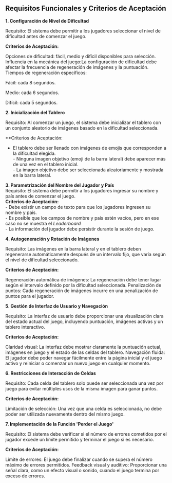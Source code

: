 ## Requisitos Funcionales y Criterios de Aceptación
**1. Configuración de Nivel de Dificultad**

Requisito: El sistema debe permitir a los jugadores seleccionar el nivel de dificultad antes de comenzar el juego.

**Criterios de Aceptación:**

Opciones de dificultad: fácil, medio y difícil disponibles para selección.
Influencia en la mecánica del juego:La configuración de dificultad debe afectar la frecuencia de regeneración de imágenes y la puntuación.
Tiempos de regeneración específicos:

Fácil: cada 8 segundos.

Medio: cada 6 segundos.

Difícil: cada 5 segundos.

**2. Inicialización del Tablero**

Requisito: Al comenzar un juego, el sistema debe inicializar el tablero con un conjunto aleatorio de imágenes basado en la dificultad seleccionada.

**Criterios de Aceptación:
- El tablero debe ser llenado con imágenes de emojis que corresponden a la dificultad elegida.<br>- Ninguna imagen objetivo (emoji de la barra lateral) debe aparecer más de una vez en el tablero inicial.<br>- La imagen objetivo debe ser seleccionada aleatoriamente y mostrada en la barra lateral. 

**3. Parametrización del Nombre del Jugador y País**<br>Requisito: El sistema debe permitir a los jugadores ingresar su nombre y país antes de comenzar el juego.<br>**Criterios de Aceptación:**<br>- Debe existir un campo de texto para que los jugadores ingresen su nombre y país.<br>- Es posible que los campos de nombre y país estén vacíos, pero en ese caso no se muestra el _Leaderboard_<br>- La información del jugador debe persistir durante la sesión de juego.

**4. Autogeneración y Rotación de Imágenes**

Requisito: Las imágenes en la barra lateral y en el tablero deben regenerarse automáticamente después de un intervalo fijo, que varía según el nivel de dificultad seleccionado.

**Criterios de Aceptación:**

Regeneración automática de imágenes: La regeneración debe tener lugar según el intervalo definido por la dificultad seleccionada.
Penalización de puntos: Cada regeneración de imágenes incurre en una penalización de puntos para el jugador.

**5. Gestión de Interfaz de Usuario y Navegación**

Requisito: La interfaz de usuario debe proporcionar una visualización clara del estado actual del juego, incluyendo puntuación, imágenes activas y un tablero interactivo.

**Criterios de Aceptación:**

Claridad visual: La interfaz debe mostrar claramente la puntuación actual, imágenes en juego y el estado de las celdas del tablero.
Navegación fluida: El jugador debe poder navegar fácilmente entre la página inicial y el juego activo y reiniciar o comenzar un nuevo juego en cualquier momento.


**6. Restricciones de Interacción de Celdas**

Requisito: Cada celda del tablero solo puede ser seleccionada una vez por juego para evitar múltiples usos de la misma imagen para ganar puntos.

**Criterios de Aceptación:**

Limitación de selección: Una vez que una celda es seleccionada, no debe poder ser utilizada nuevamente dentro del mismo juego.

**7. Implementación de la Función 'Perder el Juego'**

Requisito: El sistema debe verificar si el número de errores cometidos por el jugador excede un límite permitido y terminar el juego si es necesario.

**Criterios de Aceptación:**

Límite de errores: El juego debe finalizar cuando se supera el número máximo de errores permitidos.
Feedback visual y auditivo: Proporcionar una señal clara, como un efecto visual o sonido, cuando el juego termina por exceso de errores.